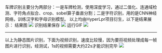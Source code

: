 车牌识别主要分为两部分：一是车牌检测，使用深度学习，通过二值化、连通域检测、字符角点拟合、crop、sobel算子垂直分割；二是字符识别，用的是CNN神经网络，训练汉字和字母识别模型。
以上均由HyperLpr项目衍生，以下是结果展示：
结果图
![](http://ww1.sinaimg.cn/large/006YKa8tly1g4lqwky1dsj311y0kgaun.jpg)
识别结果保存
![](http://ww1.sinaimg.cn/large/006YKa8tly1g4mshx1rprj30v70g1n53.jpg)
运行GIF
![](http://ww1.sinaimg.cn/large/006YKa8tly1g4lqwkti1qg30zv0j7dtj.gif)

-------------------------------------------------------------------
以上为静态图片识别，下面为视频识别，速度比较慢，因为要将视频处理成每一帧图片进行识别，经测试，1s的视频需要大约22s才能识别完毕
![](http://ww1.sinaimg.cn/large/006YKa8tly1g4mxgxj8trg30w90e6e83.gif)
